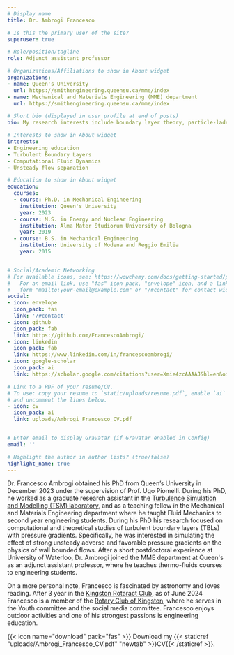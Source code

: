 ```yaml
---
# Display name
title: Dr. Ambrogi Francesco

# Is this the primary user of the site?
superuser: true

# Role/position/tagline
role: Adjunct assistant professor

# Organizations/Affiliations to show in About widget
organizations:
- name: Queen's University
  url: https://smithengineering.queensu.ca/mme/index
- name: Mechanical and Materials Engineering (MME) department
  url: https://smithengineering.queensu.ca/mme/index

# Short bio (displayed in user profile at end of posts)
bio: My research interests include boundary layer theory, particle-laden flows, computational fluid dynamics, direct numerical and large eddy simulations of turbulent flows.

# Interests to show in About widget
interests:
- Engineering education
- Turbulent Boundary Layers
- Computational Fluid Dynamics
- Unsteady flow separation

# Education to show in About widget
education:
  courses:
  - course: Ph.D. in Mechanical Engineering
    institution: Queen's University
    year: 2023
  - course: M.S. in Energy and Nuclear Engineering
    institution: Alma Mater Studiorum University of Bologna
    year: 2019
  - course: B.S. in Mechanical Engineering
    institution: University of Modena and Reggio Emilia
    year: 2015


# Social/Academic Networking
# For available icons, see: https://wowchemy.com/docs/getting-started/page-builder/#icons
#   For an email link, use "fas" icon pack, "envelope" icon, and a link in the
#   form "mailto:your-email@example.com" or "/#contact" for contact widget.
social:
- icon: envelope
  icon_pack: fas
  link: '/#contact'
- icon: github
  icon_pack: fab
  link: https://github.com/FrancescoAmbrogi/
- icon: linkedin
  icon_pack: fab
  link: https://www.linkedin.com/in/francescoambrogi/
- icon: google-scholar
  icon_pack: ai
  link: https://scholar.google.com/citations?user=Xmie4zcAAAAJ&hl=en&oi=ao

# Link to a PDF of your resume/CV.
# To use: copy your resume to `static/uploads/resume.pdf`, enable `ai` icons in `params.toml`,
# and uncomment the lines below.
- icon: cv
  icon_pack: ai
  link: uploads/Ambrogi_Francesco_CV.pdf


# Enter email to display Gravatar (if Gravatar enabled in Config)
email: ''

# Highlight the author in author lists? (true/false)
highlight_name: true
---
```

Dr. Francesco Ambrogi obtained his PhD from Queen’s University in December 2023 under the supervision of Prof. Ugo Piomelli. During his PhD, he worked as a graduate research assistant in the [Turbulence Simulation and Modelling (TSM) laboratory](https://smithengineering.queensu.ca/mme/faculty/piomelli/tsm-lab), and as a teaching fellow in the Mechanical and Materials Engineering department where he taught Fluid Mechanics to second year engineering students. During his PhD his research focused on computational and theoretical studies of turbulent boundary layers (TBLs) with pressure gradients. Specifically, he was interested in simulating the effect of strong unsteady adverse and favorable pressure gradients on the physics of wall bounded flows. After a short postdoctoral experience at University of Waterloo, Dr. Ambrogi joined the MME department at Queen's as an adjunct assistant professor, where he teaches thermo-fluids courses to engineering students.

On a more personal note, Francesco is fascinated by astronomy and loves reading. After 3 year in the [Kingston Rotaract Club](https://www.rotaractclubofkingston.com/meet-the-team), as of June 2024 Francesco is a member of the [Rotary Club of Kingston](https://www.kingstonrotary.ca/), where he serves in the Youth committee and the social media committee. Francesco enjoys outdoor activities and one of his strongest passions is engineering education.


{{< icon name="download" pack="fas" >}} Download my {{< staticref "uploads/Ambrogi_Francesco_CV.pdf" "newtab" >}}CV{{< /staticref >}}.
